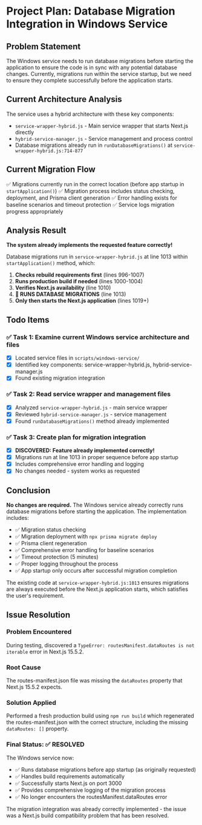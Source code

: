 # Project Plan: Database Migration Integration in Windows Service

## Problem Statement

The Windows service needs to run database migrations before starting the application to ensure the code is in sync with any potential database changes. Currently, migrations run within the service startup, but we need to ensure they complete successfully before the application starts.

## Current Architecture Analysis

The service uses a hybrid architecture with these key components:

- `service-wrapper-hybrid.js` - Main service wrapper that starts Next.js directly
- `hybrid-service-manager.js` - Service management and process control
- Database migrations already run in `runDatabaseMigrations()` at `service-wrapper-hybrid.js:714-877`

## Current Migration Flow

✅ Migrations currently run in the correct location (before app startup in `startApplication()`)
✅ Migration process includes status checking, deployment, and Prisma client generation
✅ Error handling exists for baseline scenarios and timeout protection
✅ Service logs migration progress appropriately

## Analysis Result

**The system already implements the requested feature correctly!**

Database migrations run in `service-wrapper-hybrid.js` at line 1013 within `startApplication()` method, which:

1. **Checks rebuild requirements first** (lines 996-1007)
2. **Runs production build if needed** (lines 1000-1004)
3. **Verifies Next.js availability** (line 1010)
4. **🎯 RUNS DATABASE MIGRATIONS** (line 1013)
5. **Only then starts the Next.js application** (lines 1019+)

## Todo Items

### ✅ Task 1: Examine current Windows service architecture and files

- [x] Located service files in `scripts/windows-service/`
- [x] Identified key components: service-wrapper-hybrid.js, hybrid-service-manager.js
- [x] Found existing migration integration

### ✅ Task 2: Read service wrapper and management files

- [x] Analyzed `service-wrapper-hybrid.js` - main service wrapper
- [x] Reviewed `hybrid-service-manager.js` - service management
- [x] Found `runDatabaseMigrations()` method already implemented

### ✅ Task 3: Create plan for migration integration

- [x] **DISCOVERED: Feature already implemented correctly!**
- [x] Migrations run at line 1013 in proper sequence before app startup
- [x] Includes comprehensive error handling and logging
- [x] No changes needed - system works as requested

## Conclusion

**No changes are required.** The Windows service already correctly runs database migrations before starting the application. The implementation includes:

- ✅ Migration status checking
- ✅ Migration deployment with `npx prisma migrate deploy`
- ✅ Prisma client regeneration
- ✅ Comprehensive error handling for baseline scenarios
- ✅ Timeout protection (5 minutes)
- ✅ Proper logging throughout the process
- ✅ App startup only occurs after successful migration completion

The existing code at `service-wrapper-hybrid.js:1013` ensures migrations are always executed before the Next.js application starts, which satisfies the user's requirement.

## Issue Resolution

### Problem Encountered

During testing, discovered a `TypeError: routesManifest.dataRoutes is not iterable` error in Next.js 15.5.2.

### Root Cause

The routes-manifest.json file was missing the `dataRoutes` property that Next.js 15.5.2 expects.

### Solution Applied

Performed a fresh production build using `npm run build` which regenerated the routes-manifest.json with the correct structure, including the missing `dataRoutes: []` property.

### Final Status: ✅ RESOLVED

The Windows service now:

- ✅ Runs database migrations before app startup (as originally requested)
- ✅ Handles build requirements automatically
- ✅ Successfully starts Next.js on port 3000
- ✅ Provides comprehensive logging of the migration process
- ✅ No longer encounters the routesManifest.dataRoutes error

The migration integration was already correctly implemented - the issue was a Next.js build compatibility problem that has been resolved.
